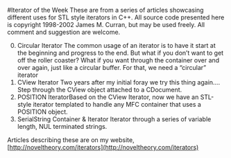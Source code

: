 #Iterator of the Week
These are from a series of articles showcasing different uses for STL style iterators in C++. All source code presented here is copyright 1998-2002 James M. Curran, but may be used freely. All comment and suggestion are welcome.
 
 0. Circular Iterator The common usage of an iterator is to have it start at the beginning and progress to the end. But what if you don’t want to get off the roller coaster? What if you want through the container over and over again, just like a circular buffer. For that, we need a “circular” iterator 
 1. CView Iterator Two years after my initial foray we try this thing again.... Step through the CView object attached to a CDocument. 
 2. POSITION IteratorBased on the CView Iterator, now we have an STL-style iterator templated to handle  any MFC container that uses a POSITION object. 
 3. SerialString Container & Iterator Iterator through a series of variable length, NUL terminated strings. 

Articles describing these are on my website, [http://noveltheory.com/iterators](http://noveltheory.com/iterators)
